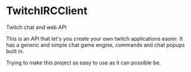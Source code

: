 # TwitchIRCClient
Twitch chat and web API

This is an API that let's you create your own twitch applications easier.
It has a generic and simple chat game engine, commands and chat popups built in.

Trying to make this project as easy to use as it can possible be.
